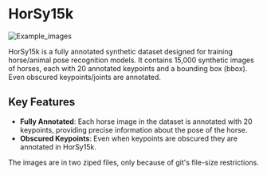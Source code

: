 # HorSy15k

![Example_images](https://github.com/FelixSjogren/HorSy15k/assets/35043497/ded1976e-0743-4f50-9bf7-f70bad3cb7bb)


HorSy15k is a fully annotated synthetic dataset designed for training horse/animal pose recognition models. It contains 15,000 synthetic images of horses, each with 20 annotated keypoints and a bounding box (bbox). Even obscured keypoints/joints are annotated.

## Key Features

- **Fully Annotated**: Each horse image in the dataset is annotated with 20 keypoints, providing precise information about the pose of the horse.
- **Obscured Keypoints**: Even when keypoints are obscured they are annotated in HorSy15k.

The images are in two ziped files, only because of git's file-size restrictions.
